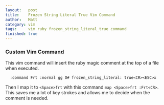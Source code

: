 ```yaml
---
layout:   post
title:    Frozen String Literal True Vim Command
author:   Matt
category: vim
tags:     vim ruby frozen_string_literal_true command
finished: true
---
```


### Custom Vim Command

This vim command will insert the ruby magic comment at the top of a file when executed.

```vim
  :command Frt :normal gg O# frozen_string_literal: true<CR><ESC>x
```

Then I map it to `<Space>frt` with this command `map <Space>frt :Frt<CR>`. This saves me a lot of key strokes and allows me to decide when the comment is needed.

